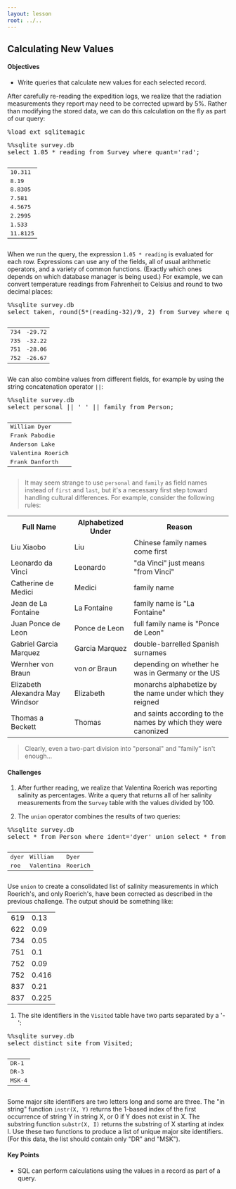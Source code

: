 ```yaml
---
layout: lesson
root: ../..
---
```


## Calculating New Values


<div class="objectives">
<h4 id="objectives">Objectives</h4>
<ul>
<li>Write queries that calculate new values for each selected record.</li>
</ul>
</div>


<div>
<p>After carefully re-reading the expedition logs,
we realize that the radiation measurements they report
may need to be corrected upward by 5%.
Rather than modifying the stored data,
we can do this calculation on the fly
as part of our query:</p>
</div>


<div class="in">
<pre>%load_ext sqlitemagic</pre>
</div>


<div class="in">
<pre>%%sqlite survey.db
select 1.05 * reading from Survey where quant=&#39;rad&#39;;</pre>
</div>

<div class="out">
<pre><table>
<tr><td>10.311</td></tr>
<tr><td>8.19</td></tr>
<tr><td>8.8305</td></tr>
<tr><td>7.581</td></tr>
<tr><td>4.5675</td></tr>
<tr><td>2.2995</td></tr>
<tr><td>1.533</td></tr>
<tr><td>11.8125</td></tr>
</table></pre>
</div>


<div>
<p>When we run the query,
the expression <code>1.05 * reading</code> is evaluated for each row.
Expressions can use any of the fields,
all of usual arithmetic operators,
and a variety of common functions.
(Exactly which ones depends on which database manager is being used.)
For example,
we can convert temperature readings from Fahrenheit to Celsius
and round to two decimal places:</p>
</div>


<div class="in">
<pre>%%sqlite survey.db
select taken, round(5*(reading-32)/9, 2) from Survey where quant=&#39;temp&#39;;</pre>
</div>

<div class="out">
<pre><table>
<tr><td>734</td><td>-29.72</td></tr>
<tr><td>735</td><td>-32.22</td></tr>
<tr><td>751</td><td>-28.06</td></tr>
<tr><td>752</td><td>-26.67</td></tr>
</table></pre>
</div>


<div>
<p>We can also combine values from different fields,
for example by using the string concatenation operator <code>||</code>:</p>
</div>


<div class="in">
<pre>%%sqlite survey.db
select personal || &#39; &#39; || family from Person;</pre>
</div>

<div class="out">
<pre><table>
<tr><td>William Dyer</td></tr>
<tr><td>Frank Pabodie</td></tr>
<tr><td>Anderson Lake</td></tr>
<tr><td>Valentina Roerich</td></tr>
<tr><td>Frank Danforth</td></tr>
</table></pre>
</div>


<div>
<blockquote>
<p>It may seem strange to use <code>personal</code> and <code>family</code> as field names
instead of <code>first</code> and <code>last</code>,
but it&#39;s a necessary first step toward handling cultural differences.
For example,
consider the following rules:</p>
</blockquote>
<table>
  <tr> <th>Full Name</th> <th>Alphabetized Under</th> <th>Reason</th> </tr>
  <tr> <td>Liu Xiaobo</td> <td>Liu</td> <td>Chinese family names come first</td> </tr>
  <tr> <td> Leonardo da Vinci</td> <td>Leonardo</td> <td>&quot;da Vinci&quot; just means &quot;from Vinci&quot;</td> </tr>
  <tr> <td> Catherine de Medici</td> <td>Medici</td> <td>family name</td> </tr>
  <tr> <td> Jean de La Fontaine</td> <td>La Fontaine</td> <td>family name is &quot;La Fontaine&quot;</td> </tr>
  <tr> <td> Juan Ponce de Leon</td> <td>Ponce de Leon</td> <td>full family name is &quot;Ponce de Leon&quot;</td> </tr>
  <tr> <td> Gabriel Garcia Marquez</td> <td>Garcia Marquez</td> <td>double-barrelled Spanish surnames</td> </tr>
  <tr> <td> Wernher von Braun</td> <td>von <em>or</em> Braun</td> <td>depending on whether he was in Germany or the US</td> </tr>
  <tr> <td> Elizabeth Alexandra May Windsor</td> <td>Elizabeth</td> <td>monarchs alphabetize by the name under which they reigned</td> </tr>
  <tr> <td> Thomas a Beckett</td> <td>Thomas</td> <td>and saints according to the names by which they were canonized</td> </tr>
</table>

<blockquote>
<p>Clearly,
even a two-part division into &quot;personal&quot; and &quot;family&quot;
isn&#39;t enough...</p>
</blockquote>
</div>


<div>
<h4 id="challenges">Challenges</h4>
<ol>
<li><p>After further reading,
we realize that Valentina Roerich
was reporting salinity as percentages.
Write a query that returns all of her salinity measurements
from the <code>Survey</code> table
with the values divided by 100.</p>
</li>
<li><p>The <code>union</code> operator combines the results of two queries:</p>
</li>
</ol>
</div>


<div class="in">
<pre>%%sqlite survey.db
select * from Person where ident=&#39;dyer&#39; union select * from Person where ident=&#39;roe&#39;;</pre>
</div>

<div class="out">
<pre><table>
<tr><td>dyer</td><td>William</td><td>Dyer</td></tr>
<tr><td>roe</td><td>Valentina</td><td>Roerich</td></tr>
</table></pre>
</div>


<div>
<p>Use <code>union</code> to create a consolidated list of salinity measurements
in which Roerich&#39;s, and only Roerich&#39;s,
have been corrected as described in the previous challenge.
The output should be something like:</p>
<table>
  <tr> <td>619</td> <td>0.13</td> </tr>
  <tr> <td>622</td> <td>0.09</td> </tr>
  <tr> <td>734</td> <td>0.05</td> </tr>
  <tr> <td>751</td> <td>0.1</td> </tr>
  <tr> <td>752</td> <td>0.09</td> </tr>
  <tr> <td>752</td> <td>0.416</td> </tr>
  <tr> <td>837</td> <td>0.21</td> </tr>
  <tr> <td>837</td> <td>0.225</td> </tr>
</table>
</div>


<div>
<ol>
<li>The site identifiers in the <code>Visited</code> table have two parts
separated by a &#39;-&#39;:</li>
</ol>
</div>


<div class="in">
<pre>%%sqlite survey.db
select distinct site from Visited;</pre>
</div>

<div class="out">
<pre><table>
<tr><td>DR-1</td></tr>
<tr><td>DR-3</td></tr>
<tr><td>MSK-4</td></tr>
</table></pre>
</div>


<div>
<p>Some major site identifiers are two letters long and some are three.
The &quot;in string&quot; function <code>instr(X, Y)</code>
returns the 1-based index of the first occurrence of string Y in string X,
or 0 if Y does not exist in X.
The substring function <code>substr(X, I)</code>
returns the substring of X starting at index I.
Use these two functions to produce a list of unique major site identifiers.
(For this data,
the list should contain only &quot;DR&quot; and &quot;MSK&quot;).</p>
</div>


<div class="keypoints">
<h4 id="key-points">Key Points</h4>
<ul>
<li>SQL can perform calculations using the values in a record as part of a query.</li>
</ul>
</div>
